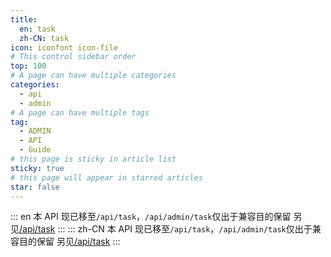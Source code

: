 ```yaml
---
title:
  en: task
  zh-CN: task
icon: iconfont icon-file
# This control sidebar order
top: 100
# A page can have multiple categories
categories:
  - api
  - admin
# A page can have multiple tags
tag:
  - ADMIN
  - API
  - Guide
# this page is sticky in article list
sticky: true
# this page will appear in starred articles
star: false
---
```


::: en
本 API 现已移至`/api/task`，`/api/admin/task`仅出于兼容目的保留
另见[/api/task](/guide/api/task.html)
:::
::: zh-CN
本 API 现已移至`/api/task`，`/api/admin/task`仅出于兼容目的保留
另见[/api/task](/zh/guide/api/task.html)
:::
